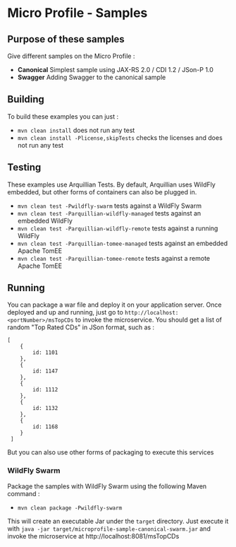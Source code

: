 # Micro Profile - Samples

## Purpose of these samples

Give different samples on the Micro Profile : 

* **Canonical** Simplest sample using JAX-RS 2.0 / CDI 1.2 / JSon-P 1.0
* **Swagger** Adding Swagger to the canonical sample 

## Building

To build these examples you can just :

* `mvn clean install` does not run any test
* `mvn clean install -Plicense,skipTests` checks the licenses and does not run any test

## Testing 

These examples use Arquillian Tests. By default, Arquillian uses WildFly embedded, but other forms of containers can also be plugged in.
 
* `mvn clean test -Pwildfly-swarm`  tests against a WildFly Swarm
* `mvn clean test -Parquillian-wildfly-managed`  tests against an embedded WildFly
* `mvn clean test -Parquillian-wildfly-remote` tests against a running WildFly
* `mvn clean test -Parquillian-tomee-managed`  tests against an embedded Apache TomEE
* `mvn clean test -Parquillian-tomee-remote` tests against a remote Apache TomEE

## Running
 
 You can package a war file and deploy it on your application server. Once deployed and up and running, just go to `http://localhost:<portNumber>/msTopCDs` to invoke the microservice. You should get a list of random "Top Rated CDs" in JSon format, such as :
 
    [
        {
            id: 1101
        },
        {
            id: 1147
        },
        {
            id: 1112
        },
        {
            id: 1132
        },
        {
            id: 1168
        }
     ]
  
  But you can also use other forms of packaging to execute this services
   
### WildFly Swarm
   
Package the samples with WildFly Swarm using the following Maven command :    

* `mvn clean package -Pwildfly-swarm` 

This will create an executable Jar under the `target` directory. Just execute it with `java -jar target/microprofile-sample-canonical-swarm.jar` and invoke the microservice at http://localhost:8081/msTopCDs
